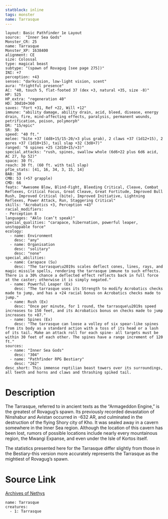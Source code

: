 ```yaml
---
statblock: inline
tags: monster
name: Tarrasque
---
```

```statblock
layout: Basic Pathfinder 1e Layout
source:  "Inner Sea Gods"
Monster_CR: 25
name: Tarrasque
Monster_XP: 1638400
alignment: CE
size: Colossal
type: magical beast
subtype: "(spawn of Rovagug [see page 275])"
INI: +7
perception: +43
senses: "darkvision, low-light vision, scent"
aura: "frightful presence"
AC: "40, touch 5, flat-footed 37 (dex +3, natural +35, size -8)"
HP: 525
HP_extra: "regeneration 40"
HD: 30d10+360
saves: "Fort +31, Ref +22, Will +12"
immune: "ability damage, ability drain, acid, bleed, disease, energy drain, fire, mind-affecting effects, paralysis, permanent wounds, petrification, poison, polymorph"
DR: "15/epic"
SR: 36
speed: "40 ft."
melee: "bite +37 (4d8+15/15-20/×3 plus grab), 2 claws +37 (1d12+15), 2 gores +37 (1d10+15), tail slap +32 (3d8+7)"
ranged: "6 spines +25 (2d10+15/×3)"
special_attacks: "rush, spines, swallow whole (6d6+22 plus 6d6 acid, AC 27, hp 52)"
space: 30 ft.
reach: 30 ft. (60 ft. with tail slap)
pf1e_stats: [41, 16, 34, 3, 15, 14]
BAB: 30
CMB: 53 (+57 grapple)
CMD: 66
feats: "Awesome Blow, Blind-Fight, Bleeding Critical, Cleave, Combat Reflexes, Critical Focus, Great Cleave, Great Fortitude, Improved Bull Rush, Improved Critical (bite), Improved Initiative, Lightning Reflexes, Power Attack, Run, Staggering Critical"
skills: "Acrobatics +3, Perception +43"
racial_modifiers:
- Perception 8
languages: "Aklo (can’t speak)"
special_qualities: "carapace, hibernation, powerful leaper, unstoppable force"
ecology:
  - name: Environment
    desc: "any"
  - name: Organisation
    desc: "solitary"
    desc: "none"
special_abilities:
  - name: Carapace (Su)
    desc: "The tarrasque\u2019s scales deflect cones, lines, rays, and magic missile spells, rendering the tarrasque immune to such effects. There is a 30% chance a deflected effect reflects back in full force at the caster; otherwise it is simply negated."
  - name: Powerful Leaper (Ex)
    desc: "The tarrasque uses its Strength to modify Acrobatics checks made to jump, and has a +24 racial bonus on Acrobatics checks made to jump."
  - name: Rush (Ex)
    desc: "Once per minute, for 1 round, the tarrasque\u2019s speed increases to 150 feet, and its Acrobatics bonus on checks made to jump increases to +87."
  - name: Spines (Ex)
    desc: "The tarrasque can loose a volley of six spear-like spines from its body as a standard action with a toss of its head or a lash of its tail. Make an attack roll for each spine- all targets must be within 30 feet of each other. The spines have a range increment of 120 ft."
sources:
  - name: "Inner Sea Gods"
    desc: "304"
  - name: "Pathfinder RPG Bestiary"
    desc: "262"
desc_short: This immense reptilian beast towers over its surroundings, all teeth and horns and claws and thrashing spiked tail.
```
# Description
The Tarrasque, referred to in ancient texts as the “Armageddon Engine,” is the greatest of Rovagug’s spawn. Its previously recorded devastation of Ninshabur and Avistan occurred in -632 AR, and culminated in the destruction of the flying Shory city of Kho. It was sealed away in a cavern somewhere in the Inner Sea region. Although the location of this cavern has been lost, rumors of possible locations include nearly every mountainous region, the Mwangi Expanse, and even under the Isle of Kortos itself.

The statistics presented here for the Tarrasque differ slightly from those in the Bestiary-this version more accurately represents the Tarrasque as the mightiest of Rovagug’s spawn.
# Source Link
[Archives of Nethys](https://aonprd.com/MonsterDisplay.aspx?ItemName=Tarrasque)
```encounter-table
name: Tarrasque
creatures:
  - 1: Tarrasque
```
